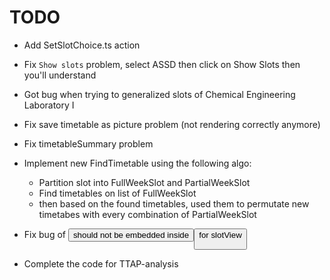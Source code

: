# TODO
- Add SetSlotChoice.ts action
- Fix `Show slots` problem, select ASSD then click on Show Slots then you'll understand
- Got bug when trying to generalized slots of Chemical Engineering Laboratory I
- Fix save timetable as picture problem (not rendering correctly anymore)
- Fix timetableSummary problem
- Implement new FindTimetable using the following algo:
    - Partition slot into FullWeekSlot and PartialWeekSlot
    - Find timetables on list of FullWeekSlot
    - then based on the found timetables, used them to permutate new timetabes with every combination of PartialWeekSlot

- Fix bug of <button> should not be embedded inside <button> for slotView

- Complete the code for TTAP-analysis